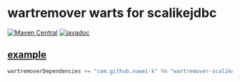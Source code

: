 # wartremover warts for scalikejdbc

[![Maven Central](https://maven-badges.herokuapp.com/maven-central/com.github.xuwei-k/wartremover-scalikejdbc_2.12/badge.svg)](https://maven-badges.herokuapp.com/maven-central/com.github.xuwei-k/wartremover-scalikejdbc_2.12/)
[![javadoc](https://javadoc.io/badge2/com.github.xuwei-k/wartremover-scalikejdbc_2.13/javadoc.svg)](https://javadoc.io/doc/com.github.xuwei-k/wartremover-scalikejdbc_2.13)

## [example](example/test/basic/build.sbt)

```scala
wartremoverDependencies += "com.github.xuwei-k" %% "wartremover-scalikejdbc" % "0.3.0"
```

